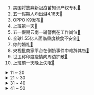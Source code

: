 1. 美国将放弃新冠疫苗知识产权专利[:link:](https://s.weibo.com/weibo?q=%23美国将放弃新冠疫苗知识产权专利%23&Refer=top)
2. 五一假期人均出游4.18天[:link:](https://s.weibo.com/weibo?q=%23五一假期人均出游4.18天%23&Refer=top)
3. OPPO K9发布[:link:](https://s.weibo.com/weibo?q=%23OPPO%20K9发布%23&Refer=top)
4. 上班第一天[:link:](https://s.weibo.com/weibo?q=%23上班第一天%23&Refer=top)
5. 五一假期云南一辅警倒在工作岗位[:link:](https://s.weibo.com/weibo?q=%23五一假期云南一辅警倒在工作岗位%23&Refer=top)
6. 全球1.55亿人面临重度粮食不安全[:link:](https://s.weibo.com/weibo?q=%23全球1.55亿人面临重度粮食不安全%23&Refer=top)
7. 你的婚礼[:link:](https://s.weibo.com/weibo?q=%23你的婚礼%23&Refer=top)
8. 央视批商家平台在倒奶事件中难辞其咎[:link:](https://s.weibo.com/weibo?q=%23央视批商家平台在倒奶事件中难辞其咎%23&Refer=top)
9. 世卫称印度疫情向周边扩散[:link:](https://s.weibo.com/weibo?q=%23世卫称印度疫情向周边扩散%23&Refer=top)
10. 上班前一天晚上失眠[:link:](https://s.weibo.com/weibo?q=%23上班前一天晚上失眠%23&Refer=top)
<details>
<summary>11 ~ 20</summary>

11. 边伯贤入伍[:link:](https://s.weibo.com/weibo?q=%23边伯贤入伍%23&Refer=top)
12. 恶意抹黑滴滴司机短视频作者道歉[:link:](https://s.weibo.com/weibo?q=%23恶意抹黑滴滴司机短视频作者道歉%23&Refer=top)
13. 张萌 我道歉每次都是真心的[:link:](https://s.weibo.com/weibo?q=%23张萌%20我道歉每次都是真心的%23&Refer=top)
14. 杨笠回应爆红[:link:](https://s.weibo.com/weibo?q=%23杨笠回应爆红%23&Refer=top)
15. 印度官员表示第三波疫情不可避免[:link:](https://s.weibo.com/weibo?q=%23印度官员表示第三波疫情不可避免%23&Refer=top)
16. 龙门石窟一佛像实现身首合璧[:link:](https://s.weibo.com/weibo?q=%23龙门石窟一佛像实现身首合璧%23&Refer=top)
17. 彭于晏瘦到脊椎骨凸起[:link:](https://s.weibo.com/weibo?q=%23彭于晏瘦到脊椎骨凸起%23&Refer=top)
18. 诸葛亮太惨了[:link:](https://s.weibo.com/weibo?q=%23诸葛亮太惨了%23&Refer=top)
19. 阿扎尔状态[:link:](https://s.weibo.com/weibo?q=%23阿扎尔状态%23&Refer=top)
20. SN15着陆成功[:link:](https://s.weibo.com/weibo?q=%23SN15着陆成功%23&Refer=top)
</details>
<details>
<summary>21 ~ 30</summary>

21. 迪丽热巴帮李长歌P男装比武[:link:](https://s.weibo.com/weibo?q=%23迪丽热巴帮李长歌P男装比武%23&Refer=top)
22. 小熊猫藏进大巴车被捉回[:link:](https://s.weibo.com/weibo?q=%23小熊猫藏进大巴车被捉回%23&Refer=top)
23. 杨紫P土味表情包为张一山庆生[:link:](https://s.weibo.com/weibo?q=%23杨紫P土味表情包为张一山庆生%23&Refer=top)
24. 张柏芝上海给孩子择校[:link:](https://s.weibo.com/weibo?q=%23张柏芝上海给孩子择校%23&Refer=top)
25. 陈青青[:link:](https://s.weibo.com/weibo?q=%23陈青青%23&Refer=top)
26. 虞书欣苍兰诀婚服路透[:link:](https://s.weibo.com/weibo?q=%23虞书欣苍兰诀婚服路透%23&Refer=top)
27. 谢楠 中了周深的毒[:link:](https://s.weibo.com/weibo?q=%23谢楠%20中了周深的毒%23&Refer=top)
28. 关于人性的实验有多恐怖[:link:](https://s.weibo.com/weibo?q=%23关于人性的实验有多恐怖%23&Refer=top)
29. 切尔西淘汰皇马[:link:](https://s.weibo.com/weibo?q=%23切尔西淘汰皇马%23&Refer=top)
30. 欧冠[:link:](https://s.weibo.com/weibo?q=%23欧冠%23&Refer=top)
</details>
<details>
<summary>31 ~ 40</summary>

31. 赵奕欢拍游客照帽子被风刮走了[:link:](https://s.weibo.com/weibo?q=%23赵奕欢拍游客照帽子被风刮走了%23&Refer=top)
32. 在家吃火锅有多窒息[:link:](https://s.weibo.com/weibo?q=%23在家吃火锅有多窒息%23&Refer=top)
33. 叶小妹撞见过三爽和前女友[:link:](https://s.weibo.com/weibo?q=%23叶小妹撞见过三爽和前女友%23&Refer=top)
34. 新生儿科医护深夜有多忙碌[:link:](https://s.weibo.com/weibo?q=%23新生儿科医护深夜有多忙碌%23&Refer=top)
35. 今年将发放1000万张职业培训券[:link:](https://s.weibo.com/weibo?q=%23今年将发放1000万张职业培训券%23&Refer=top)
36. 程潇下腰[:link:](https://s.weibo.com/weibo?q=%23程潇下腰%23&Refer=top)
37. 橘猫愣是养成了海豹[:link:](https://s.weibo.com/weibo?q=%23橘猫愣是养成了海豹%23&Refer=top)
38. JackeyLove[:link:](https://s.weibo.com/weibo?q=%23JackeyLove%23&Refer=top)
39. 孟佳模仿张含韵嗲音[:link:](https://s.weibo.com/weibo?q=%23孟佳模仿张含韵嗲音%23&Refer=top)
40. 这不在一起很难收场吧[:link:](https://s.weibo.com/weibo?q=%23这不在一起很难收场吧%23&Refer=top)
</details>
<details>
<summary>41 ~ 50</summary>

41. 梅琳达盖茨或将成世界第二女富豪[:link:](https://s.weibo.com/weibo?q=%23梅琳达盖茨或将成世界第二女富豪%23&Refer=top)
42. 一不小心就社死了[:link:](https://s.weibo.com/weibo?q=%23一不小心就社死了%23&Refer=top)
43. 山东平度发现1例入境确诊治愈后复阳[:link:](https://s.weibo.com/weibo?q=%23山东平度发现1例入境确诊治愈后复阳%23&Refer=top)
44. 程莉莎 我老公是我的荷尔蒙[:link:](https://s.weibo.com/weibo?q=%23程莉莎%20我老公是我的荷尔蒙%23&Refer=top)
45. 农民老党员10年来交4次特殊党费[:link:](https://s.weibo.com/weibo?q=%23农民老党员10年来交4次特殊党费%23&Refer=top)
46. 小区保安回应男孩被困电梯坠亡[:link:](https://s.weibo.com/weibo?q=%23小区保安回应男孩被困电梯坠亡%23&Refer=top)
47. 五一档总票房破纪录[:link:](https://s.weibo.com/weibo?q=%23五一档总票房破纪录%23&Refer=top)
48. 印度公布5G试验电信设备供应商名单[:link:](https://s.weibo.com/weibo?q=%23印度公布5G试验电信设备供应商名单%23&Refer=top)
49. 美国2020年新生儿为41年来最少[:link:](https://s.weibo.com/weibo?q=%23美国2020年新生儿为41年来最少%23&Refer=top)
50. 美军给阿富汗留下了什么[:link:](https://s.weibo.com/weibo?q=%23美军给阿富汗留下了什么%23&Refer=top)
</details>
